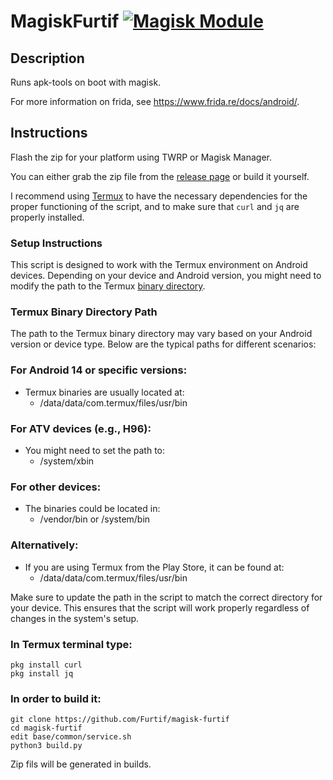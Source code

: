 # MagiskFurtif [![Magisk Module](https://github.com/Furtif/magisk-furtif/actions/workflows/magisk_module.yml/badge.svg)](https://github.com/Furtif/magisk-furtif/actions/workflows/magisk_module.yml)

## Description

Runs apk-tools on boot with magisk. 

For more information on frida, see https://www.frida.re/docs/android/.

## Instructions

Flash the zip for your platform using TWRP or Magisk Manager.

You can either grab the zip file from the [release page](https://github.com/Furtif/magisk-furtif/releases) or build it yourself.

I recommend using [Termux](https://play.google.com/store/apps/details?id=com.termux) to have the necessary dependencies for the proper functioning of the script, and to make sure that `curl` and `jq` are properly installed.

### Setup Instructions
This script is designed to work with the Termux environment on Android devices. Depending on your device and Android version, you might need to modify the path to the Termux [binary directory](https://github.com/Furtif/magisk-furtif/blob/main/base/common/service.sh#L13).

### Termux Binary Directory Path
The path to the Termux binary directory may vary based on your Android version or device type. Below are the typical paths for different scenarios:

### For Android 14 or specific versions:
- Termux binaries are usually located at:
  - /data/data/com.termux/files/usr/bin

### For ATV devices (e.g., H96):
- You might need to set the path to:
  - /system/xbin

### For other devices:
- The binaries could be located in:
  - /vendor/bin or /system/bin

### Alternatively:
- If you are using Termux from the Play Store, it can be found at:
  - /data/data/com.termux/files/usr/bin

Make sure to update the path in the script to match the correct directory for your device. This ensures that the script will work properly regardless of changes in the system's setup.


### In Termux terminal type:
```
pkg install curl
pkg install jq
```

### In order to build it:

```
git clone https://github.com/Furtif/magisk-furtif
cd magisk-furtif
edit base/common/service.sh
python3 build.py
```

Zip fils will be generated in builds.